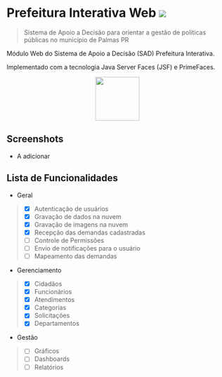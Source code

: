 
# Prefeitura Interativa Web  [<img src="https://user-images.githubusercontent.com/8310663/84600399-5a5e4b80-ae4f-11ea-9e8d-f5e15b782b05.png">](https://prefeiturainterativa.herokuapp.com/)

> Sistema de Apoio a Decisão para orientar a gestão de políticas públicas no município de Palmas PR

<p> Módulo Web do Sistema de Apoio a Decisão (SAD) Prefeitura Interativa.</p> 

<p> Implementado com a tecnologia Java Server Faces (JSF) e PrimeFaces. </p>

<p align="center">
<img src="https://user-images.githubusercontent.com/8310663/84600003-980da500-ae4c-11ea-8af1-456d858fa88b.png" width="100" height="100">
</p>

## Screenshots

* A adicionar

## Lista de Funcionalidades

* Geral
 > - [x] Autenticação de usuários
 > - [x] Gravação de dados na nuvem
 > - [x] Gravação de imagens na nuvem
 > - [x] Recepção das demandas cadastradas
 > - [ ] Controle de Permissões
 > - [ ] Envio de notificações para o usuário
 > - [ ] Mapeamento das demandas

* Gerenciamento 
 > - [x] Cidadãos
 > - [x] Funcionários 
 > - [x] Atendimentos
 > - [x] Categorias
 > - [x] Solicitações
 > - [x] Departamentos

* Gestão
 > - [ ] Gráficos
 > - [ ] Dashboards
 > - [ ] Relatórios

